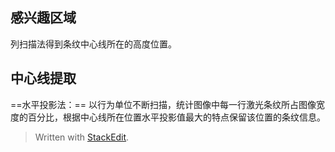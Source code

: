 ## 感兴趣区域
列扫描法得到条纹中心线所在的高度位置。
## 中心线提取
==水平投影法：==
以行为单位不断扫描，统计图像中每一行激光条纹所占图像宽度的百分比，根据中心线所在位置水平投影值最大的特点保留该位置的条纹信息。






> Written with [StackEdit](https://stackedit.io/).
<!--stackedit_data:
eyJoaXN0b3J5IjpbLTQ2NjIxOTc0NywtNjY3NjYwNTkzXX0=
-->
